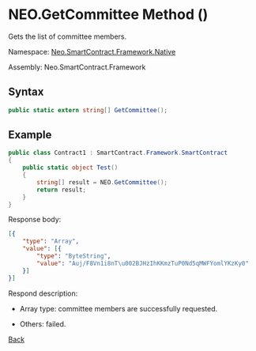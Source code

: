 # NEO.GetCommittee Method ()

Gets the list of committee members.

Namespace: [Neo.SmartContract.Framework.Native](../../native.md)

Assembly: Neo.SmartContract.Framework

## Syntax

```c#
public static extern string[] GetCommittee();
```

## Example

```c#
public class Contract1 : SmartContract.Framework.SmartContract
{
    public static object Test()
    {
        string[] result = NEO.GetCommittee();
        return result;
    }
}
```

Response body:

```json
[{
	"type": "Array",
	"value": [{
		"type": "ByteString",
		"value": "Auj/F8Vn1i8nT\u002BJHzIhKKmzTuP0Nd5qMWFYomlYKzKy0"
	}]
}]
```

Respond description:

- Array type: committee members are successfully requested.

- Others: failed.

[Back](../Neo.md)
